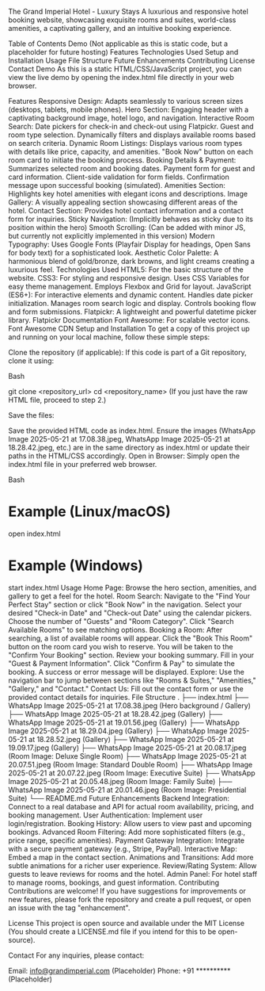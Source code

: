 The Grand Imperial Hotel - Luxury Stays
A luxurious and responsive hotel booking website, showcasing exquisite rooms and suites, world-class amenities, a captivating gallery, and an intuitive booking experience.

Table of Contents
Demo (Not applicable as this is static code, but a placeholder for future hosting)
Features
Technologies Used
Setup and Installation
Usage
File Structure
Future Enhancements
Contributing
License
Contact
Demo
As this is a static HTML/CSS/JavaScript project, you can view the live demo by opening the index.html file directly in your web browser.

Features
Responsive Design: Adapts seamlessly to various screen sizes (desktops, tablets, mobile phones).
Hero Section: Engaging header with a captivating background image, hotel logo, and navigation.
Interactive Room Search:
Date pickers for check-in and check-out using Flatpickr.
Guest and room type selection.
Dynamically filters and displays available rooms based on search criteria.
Dynamic Room Listings:
Displays various room types with details like price, capacity, and amenities.
"Book Now" button on each room card to initiate the booking process.
Booking Details & Payment:
Summarizes selected room and booking dates.
Payment form for guest and card information.
Client-side validation for form fields.
Confirmation message upon successful booking (simulated).
Amenities Section: Highlights key hotel amenities with elegant icons and descriptions.
Image Gallery: A visually appealing section showcasing different areas of the hotel.
Contact Section: Provides hotel contact information and a contact form for inquiries.
Sticky Navigation: (Implicitly behaves as sticky due to its position within the hero)
Smooth Scrolling: (Can be added with minor JS, but currently not explicitly implemented in this version)
Modern Typography: Uses Google Fonts (Playfair Display for headings, Open Sans for body text) for a sophisticated look.
Aesthetic Color Palette: A harmonious blend of gold/bronze, dark browns, and light creams creating a luxurious feel.
Technologies Used
HTML5: For the basic structure of the website.
CSS3: For styling and responsive design.
Uses CSS Variables for easy theme management.
Employs Flexbox and Grid for layout.
JavaScript (ES6+): For interactive elements and dynamic content.
Handles date picker initialization.
Manages room search logic and display.
Controls booking flow and form submissions.
Flatpickr: A lightweight and powerful datetime picker library.
Flatpickr Documentation
Font Awesome: For scalable vector icons.
Font Awesome CDN
Setup and Installation
To get a copy of this project up and running on your local machine, follow these simple steps:

Clone the repository (if applicable):
If this code is part of a Git repository, clone it using:

Bash

git clone <repository_url>
cd <repository_name>
(If you just have the raw HTML file, proceed to step 2.)

Save the files:

Save the provided HTML code as index.html.
Ensure the images (WhatsApp Image 2025-05-21 at 17.08.38.jpeg, WhatsApp Image 2025-05-21 at 18.28.42.jpeg, etc.) are in the same directory as index.html or update their paths in the HTML/CSS accordingly.
Open in Browser:
Simply open the index.html file in your preferred web browser.

Bash

# Example (Linux/macOS)
open index.html

# Example (Windows)
start index.html
Usage
Home Page: Browse the hero section, amenities, and gallery to get a feel for the hotel.
Room Search:
Navigate to the "Find Your Perfect Stay" section or click "Book Now" in the navigation.
Select your desired "Check-in Date" and "Check-out Date" using the calendar pickers.
Choose the number of "Guests" and "Room Category".
Click "Search Available Rooms" to see matching options.
Booking a Room:
After searching, a list of available rooms will appear.
Click the "Book This Room" button on the room card you wish to reserve.
You will be taken to the "Confirm Your Booking" section.
Review your booking summary.
Fill in your "Guest & Payment Information".
Click "Confirm & Pay" to simulate the booking.
A success or error message will be displayed.
Explore: Use the navigation bar to jump between sections like "Rooms & Suites," "Amenities," "Gallery," and "Contact."
Contact Us: Fill out the contact form or use the provided contact details for inquiries.
File Structure
.
├── index.html
├── WhatsApp Image 2025-05-21 at 17.08.38.jpeg  (Hero background / Gallery)
├── WhatsApp Image 2025-05-21 at 18.28.42.jpeg  (Gallery)
├── WhatsApp Image 2025-05-21 at 19.01.56.jpeg  (Gallery)
├── WhatsApp Image 2025-05-21 at 18.29.04.jpeg  (Gallery)
├── WhatsApp Image 2025-05-21 at 18.28.52.jpeg  (Gallery)
├── WhatsApp Image 2025-05-21 at 19.09.17.jpeg  (Gallery)
├── WhatsApp Image 2025-05-21 at 20.08.17.jpeg  (Room Image: Deluxe Single Room)
├── WhatsApp Image 2025-05-21 at 20.07.51.jpeg  (Room Image: Standard Double Room)
├── WhatsApp Image 2025-05-21 at 20.07.22.jpeg  (Room Image: Executive Suite)
├── WhatsApp Image 2025-05-21 at 20.05.48.jpeg  (Room Image: Family Suite)
├── WhatsApp Image 2025-05-21 at 20.01.46.jpeg  (Room Image: Presidential Suite)
└── README.md
Future Enhancements
Backend Integration: Connect to a real database and API for actual room availability, pricing, and booking management.
User Authentication: Implement user login/registration.
Booking History: Allow users to view past and upcoming bookings.
Advanced Room Filtering: Add more sophisticated filters (e.g., price range, specific amenities).
Payment Gateway Integration: Integrate with a secure payment gateway (e.g., Stripe, PayPal).
Interactive Map: Embed a map in the contact section.
Animations and Transitions: Add more subtle animations for a richer user experience.
Review/Rating System: Allow guests to leave reviews for rooms and the hotel.
Admin Panel: For hotel staff to manage rooms, bookings, and guest information.
Contributing
Contributions are welcome! If you have suggestions for improvements or new features, please fork the repository and create a pull request, or open an issue with the tag "enhancement".

License
This project is open source and available under the MIT License (You should create a LICENSE.md file if you intend for this to be open-source).

Contact
For any inquiries, please contact:

Email: info@grandimperial.com (Placeholder)
Phone: +91 ********** (Placeholder)
